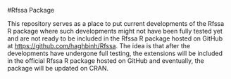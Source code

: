 

<!-- README.md is generated from README.Rmd. Please edit that file -->

#Rfssa Package

This repository serves as a place to put current developments of the Rfssa R package where such developments might not have been fully tested yet and are not ready to be included in the Rfssa R package hosted on GitHub at https://github.com/haghbinh/Rfssa. The idea is that after the developments have undergone full testing, the extensions will be included in the official Rfssa R package hosted on GitHub and eventually, the package will be updated on CRAN.
